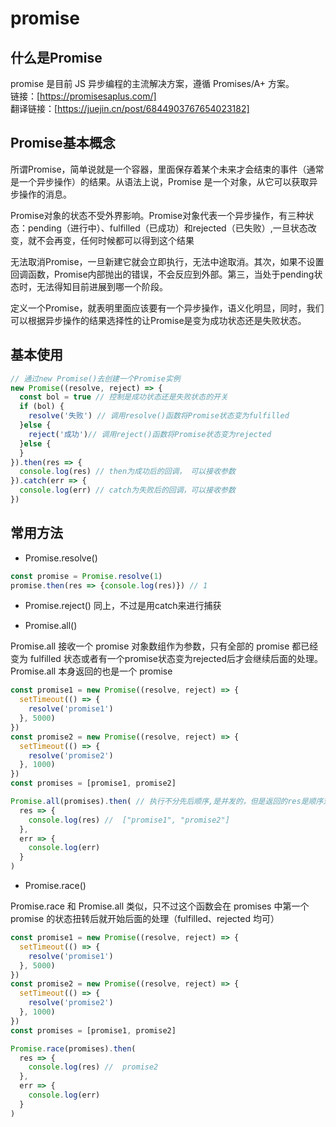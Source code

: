 # promise

## 什么是Promise

promise 是目前 JS 异步编程的主流解决方案，遵循 Promises/A+ 方案。  
链接：[https://promisesaplus.com/]  
翻译链接：[https://juejin.cn/post/6844903767654023182]  

## Promise基本概念

所谓Promise，简单说就是一个容器，里面保存着某个未来才会结束的事件（通常是一个异步操作）的结果。从语法上说，Promise 是一个对象，从它可以获取异步操作的消息。

Promise对象的状态不受外界影响。Promise对象代表一个异步操作，有三种状态：pending（进行中）、fulfilled（已成功）和rejected（已失败）,一旦状态改变，就不会再变，任何时候都可以得到这个结果

无法取消Promise，一旦新建它就会立即执行，无法中途取消。其次，如果不设置回调函数，Promise内部抛出的错误，不会反应到外部。第三，当处于pending状态时，无法得知目前进展到哪一个阶段。

定义一个Promise，就表明里面应该要有一个异步操作，语义化明显，同时，我们可以根据异步操作的结果选择性的让Promise是变为成功状态还是失败状态。

## 基本使用

```js
// 通过new Promise()去创建一个Promise实例
new Promise((resolve, reject) => {
  const bol = true // 控制是成功状态还是失败状态的开关
  if (bol) {
    resolve('失败') // 调用resolve()函数将Promise状态变为fulfilled
  }else {
    reject('成功')// 调用reject()函数将Promise状态变为rejected
  }else {
  }
}).then(res => {
  console.log(res) // then为成功后的回调， 可以接收参数
}).catch(err => {
  console.log(err) // catch为失败后的回调，可以接收参数
})

```

## 常用方法

* Promise.resolve()

```js
const promise = Promise.resolve(1)
promise.then(res => {console.log(res)}) // 1
```

* Promise.reject() 同上，不过是用catch来进行捕获

* Promise.all()

Promise.all 接收一个 promise 对象数组作为参数，只有全部的 promise 都已经变为 fulfilled 状态或者有一个promise状态变为rejected后才会继续后面的处理。Promise.all 本身返回的也是一个 promise

```js
const promise1 = new Promise((resolve, reject) => {
  setTimeout(() => {
    resolve('promise1')
  }, 5000)
})
const promise2 = new Promise((resolve, reject) => {
  setTimeout(() => {
    resolve('promise2')
  }, 1000)
})
const promises = [promise1, promise2]

Promise.all(promises).then( // 执行不分先后顺序,是并发的，但是返回的res是顺序对应的
  res => {
    console.log(res) //  ["promise1", "promise2"]
  },
  err => { 
    console.log(err)
  }
)
```

* Promise.race()

Promise.race 和 Promise.all 类似，只不过这个函数会在 promises 中第一个 promise 的状态扭转后就开始后面的处理（fulfilled、rejected 均可）

```js
const promise1 = new Promise((resolve, reject) => {
  setTimeout(() => {
    resolve('promise1')
  }, 5000)
})
const promise2 = new Promise((resolve, reject) => {
  setTimeout(() => {
    resolve('promise2')
  }, 1000)
})
const promises = [promise1, promise2]

Promise.race(promises).then(
  res => {
    console.log(res) //  promise2
  },
  err => { 
    console.log(err)
  }
)
